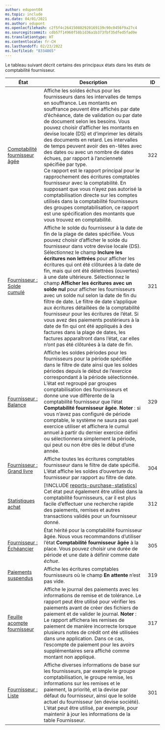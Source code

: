 ```yaml
---
author: edupont04
ms.topic: include
ms.date: 04/01/2021
ms.author: edupont
ms.openlocfilehash: c2f5f4c264150802920169139c90c0456f9a27c4
ms.sourcegitcommit: cdb57f14960f58b1d36a1b373fbf35dfed5fad9e
ms.translationtype: HT
ms.contentlocale: fr-CH
ms.lasthandoff: 02/23/2022
ms.locfileid: "8334865"
---
```

Le tableau suivant décrit certains des principaux états dans les états de comptabilité fournisseur.

| État | Description | ID | 
|--|--|--|
| [Comptabilité fournisseur âgée](https://businesscentral.dynamics.com?report=322) |Affiche les soldes échus pour les fournisseurs dans les intervalles de temps en souffrance. Les montants en souffrance peuvent être affichés par date d’échéance, date de validation ou par date de document selon les besoins. Vous pouvez choisir d’afficher les montants en devise locale (DS) et d’imprimer les détails des documents en retard. Les intervalles de temps peuvent avoir des en-têtes avec des dates ou avec un nombre de dates échues, par rapport à l’ancienneté spécifiée par type.<br>Ce rapport est le rapport principal pour le rapprochement des écritures comptables fournisseur avec la comptabilité. En supposant que vous n’ayez pas autorisé la comptabilisation directe sur les comptes utilisés dans la comptabilité fournisseurs des groupes comptabilisation, ce rapport est une spécification des montants que vous trouvez en comptabilité.| 322|
| [Fournisseur : Solde cumulé](https://businesscentral.dynamics.com?report=321) | Affiche le solde du fournisseur à la date de fin de la plage de dates spécifiée. Vous pouvez choisir d’afficher le solde du fournisseur dans votre devise locale (DS). Sélectionnez le champ **Inclure les écritures non lettrées** pour afficher les écritures qui ont été clôturées à la date de fin, mais qui ont été délettrées (ouvertes) à une date ultérieure. Sélectionnez le champ **Afficher les écritures avec un solde nul** pour afficher les fournisseurs avec un solde nul selon la date de fin du filtre de date. Le filtre de date s’applique aux écritures détaillées de la comptabilité fournisseur pour les écritures de l’état. Si vous avez des paiements postérieurs à la date de fin qui ont été appliqués à des factures dans la plage de dates, les factures apparaîtront dans l’état, car elles n’ont pas été clôturées à la date de fin. | 321 |
| [Fournisseur : Balance](https://businesscentral.dynamics.com?report=329) | Affiche les soldes périodes pour les fournisseurs pour la période spécifiée dans le filtre de date ainsi que les soldes périodes depuis le début de l’exercice correspondant à la période sélectionnée. L’état est regroupé par groupes comptabilisation des fournisseurs et donne une vue différente de la comptabilité fournisseur que l’état **Comptabilité fournisseur âgée**. **Noter** : si vous n’avez pas configuré de période comptable, le système ne saura pas quel exercice utiliser et affichera le cumul annuel à partir du dernier exercice défini ou sélectionnera simplement la période, qui peut ou non être dès le début d’une année.|329 | 
| [Fournisseur : Grand livre](https://businesscentral.dynamics.com?report=304) | Affiche toutes les écritures comptables fournisseur dans le filtre de date spécifié. L’état affiche les soldes d’ouverture du fournisseur par rapport au filtre de date. | 304 | 
| [Statistiques achat](https://businesscentral.dynamics.com?report=312) |[!INCLUDE [reports-purchase-statistics](reports-purchase-statistics.md)]<br>Cet état peut également être utilisé dans la comptabilité fournisseurs, car il est plus facile d’effectuer une recherche rapide des paiements, remises et autres transactions validés pour un fournisseur donné.| 312 |
| [Fournisseur : Échéancier](https://businesscentral.dynamics.com?report=305)| État hérité pour la comptabilité fournisseur âgée. Nous vous recommandons d’utiliser l’état **Comptabilité fournisseur âgée** à la place. Vous pouvez choisir une durée de période et une date à définir comme date *échue*.|305| 
| [Paiements suspendus](https://businesscentral.dynamics.com?report=319)| Affiche les écritures comptables fournisseurs où le champ **En attente** n’est pas vide.| 319 |
| [Feuille acompte fournisseur](https://businesscentral.dynamics.com?report=317)|Affiche le journal des paiements avec les informations de remise et de tolérance. Le rapport peut être utilisé pour vérifier les paiements avant de créer des fichiers de paiement et de valider le journal. **Noter** : Le rapport affichera les remises de paiement de manière incorrecte lorsque plusieurs notes de crédit ont été utilisées dans une application. Dans ce cas, l’escompte de paiement pour les avoirs supplémentaires sera affiché comme montant non appliqué.| 317 |
| [Fournisseur : Liste](https://businesscentral.dynamics.com?report=301)|Affiche diverses informations de base sur les fournisseurs, par exemple le groupe comptabilisation, le groupe remise, les informations sur les remises et le paiement, la priorité, et la devise par défaut du fournisseur, ainsi que le solde actuel du fournisseur (en devise société). L’état peut être utilisé, par exemple, pour maintenir à jour les informations de la table Fournisseur.|301|